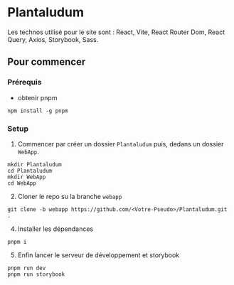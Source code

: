 # Plantaludum

Les technos utilisé pour le site sont : React, Vite, React Router Dom, React Query, Axios, Storybook, Sass.

## Pour commencer

### Prérequis

* obtenir pnpm

```shell
npm install -g pnpm
```

### Setup

1. Commencer par créer un dossier `Plantaludum` puis, dedans un dossier `WebApp`.

```shell
mkdir Plantaludum
cd Plantaludum
mkdir WebApp
cd WebApp
```

2. Cloner le repo su la branche `webapp`

```shell
git clone -b webapp https://github.com/<Votre-Pseudo>/Plantaludum.git .
```

4. Installer les dépendances

```shell
pnpm i
```

5. Enfin lancer le serveur de développement et storybook

```shell
pnpm run dev
pnpm run storybook
```
